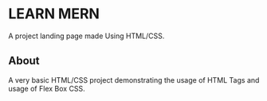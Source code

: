 # LEARN MERN

A project landing page made Using HTML/CSS.

## About

A very basic HTML/CSS project demonstrating the usage of HTML Tags and usage of Flex Box CSS.
